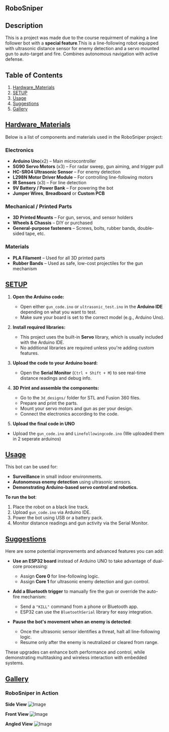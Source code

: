 ## RoboSniper
## Description
This is a project was made due to the course requirment of making a line follower bot with a <b>special feature</b>.This is a  line-following robot equipped with ultrasonic distance sensor for enemy detection and a servo mounted gun to auto-target and fire. Combines autonomous navigation with active defense.
<br>

## Table of Contents 
1. [Hardware_Materials](#Hardware_Materials)
1. [SETUP](#setup)
2. [Usage](#usage)
3. [Suggestions](#suggestions)
4. [Gallery](#Gallery)

##  [Hardware_Materials](#Hardware_Materials)

Below is a list of components and materials used in the RoboSniper project:

###  Electronics
- **Arduino Uno**(x2) – Main microcontroller
- **SG90 Servo Motors** (x3) – For radar sweep, gun aiming, and trigger pull
- **HC-SR04 Ultrasonic Sensor** – For enemy detection
- **L298N Motor Driver Module** – For controlling line-following motors
- **IR Sensors** (x3) – For line detection
- **9V Battery / Power Bank** – For powering the bot
- **Jumper Wires**, **Breadboard** or **Custom PCB**

###  Mechanical / Printed Parts
- **3D Printed Mounts** – For gun, servos, and sensor holders
- **Wheels & Chassis** – DIY or purchased
- **General-purpose fasteners** – Screws, bolts, rubber bands, double-sided tape, etc.

### Materials
- **PLA Filament** – Used for all 3D printed parts
- **Rubber Bands** – Used as safe, low-cost projectiles for the gun mechanism

##  [SETUP](#setup)

1. **Open the Arduino code:**
   - Open either `gun_code.ino` or `ultrasonic_test.ino` in the **Arduino IDE** depending on what you want to test.
   - Make sure your board is set to the correct model (e.g., Arduino Uno).

2. **Install required libraries:**
   - This project uses the built-in **Servo** library, which is usually included with the Arduino IDE.
   - No additional libraries are required unless you're adding custom features.

3. **Upload the code to your Arduino board:**
   - Open the **Serial Monitor** (`Ctrl + Shift + M`) to see real-time distance readings and debug info.

4. **3D Print and assemble the components:**
   - Go to the `3d_designs/` folder for STL and Fusion 360 files.
   - Prepare and print the parts.
   - Mount your servo motors and gun as per your design.
   - Connect the electronics according to the code.

5. **Upload the final code in UNO**
- Upload the `gun_code.ino` and `Linefollowingcode.ino` (We uploaded them in 2 seperate arduinos)

## [Usage](#Usage)

This bot can be used for:

- **Surveillance** in small indoor environments.
- **Autonomous enemy detection** using ultrasonic sensors.
- **Demonstrating Arduino-based servo control and robotics.**

**To run the bot**:

1. Place the robot on a black line track.
2. Upload `gun_code.ino` via Arduino IDE.
3. Power the bot using USB or a battery pack.
4. Monitor distance readings and gun activity via the Serial Monitor. 
 
 ## [Suggestions](#suggestions) 

 Here are some potential improvements and advanced features you can add:

- **Use an ESP32 board** instead of Arduino UNO to take advantage of dual-core processing:
  - Assign **Core 0** for line-following logic.
  - Assign **Core 1** for ultrasonic enemy detection and gun control.
  
- **Add a Bluetooth trigger** to manually fire the gun or override the auto-fire mechanism:
  - Send a `"KILL"` command from a phone or Bluetooth app.
  - ESP32 can use the `BluetoothSerial` library for easy integration.

- **Pause the bot's movement when an enemy is detected**:
  - Once the ultrasonic sensor identifies a threat, halt all line-following logic.
  - Resume only after the enemy is neutralized or cleared from range.

These upgrades can enhance both performance and control, while demonstrating multitasking and wireless interaction with embedded systems.

## [Gallery](#gallery)

### RoboSniper in Action

**Side View**
![Image](https://github.com/user-attachments/assets/de601dcd-72ba-4125-81e0-845ba07b8073)

**Front View**
![Image](https://github.com/user-attachments/assets/1a9e22a5-df06-4ff4-a202-3298271f2a32)

**Angled View**
![Image](https://github.com/user-attachments/assets/3af157b2-aa5f-4287-837f-6bc9fd619225)


